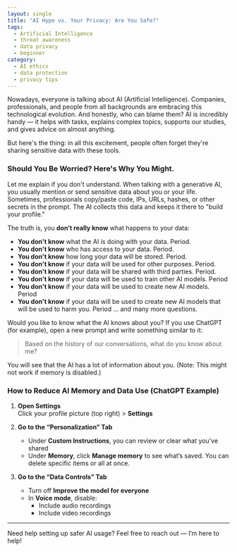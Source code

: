 ```yaml
---
layout: single
title: "AI Hype vs. Your Privacy: Are You Safe?"
tags:
  - Artificial Intelligence
  - threat awareness
  - data privacy
  - beginner
category:
  - AI ethics
  - data protection
  - privacy tips
---
```


Nowadays, everyone is talking about AI (Artificial Intelligence). Companies, professionals, and people from all backgrounds are embracing this technological evolution. And honestly, who can blame them? AI is incredibly handy — it helps with tasks, explains complex topics, supports our studies, and gives advice on almost anything.

But here's the thing: in all this excitement, people often forget they're sharing sensitive data with these tools.

### Should You Be Worried? Here's Why You Might.

Let me explain if you don't understand. When talking with a generative AI, you usually mention or send sensitive data about you or your life. Sometimes, professionals copy/paste code, IPs, URLs, hashes, or other secrets in the prompt. The AI collects this data and keeps it there to "build your profile."

The truth is, you **don’t really know** what happens to your data:

- **You don't know** what the AI is doing with your data. Period.
- **You don't know** who has access to your data. Period.
- **You don't know** how long your data will be stored. Period.
- **You don't know** if your data will be used for other purposes. Period.
- **You don't know** if your data will be shared with third parties. Period.
- **You don't know** if your data will be used to train other AI models. Period
- **You don't know** if your data will be used to create new AI models. Period
- **You don't know** if your data will be used to create new AI models that will be used to harm you. Period
... and many more questions.

Would you like to know what the AI knows about you?
If you use ChatGPT (for example), open a new prompt and write something similar to it:

  > Based on the history of our conversations, what do you know about me?

You will see that the AI has a lot of information about you.
(Note: This might not work if memory is disabled.)

### How to Reduce AI Memory and Data Use (ChatGPT Example)

1. **Open Settings**  
   Click your profile picture (top right) > **Settings**

2. **Go to the “Personalization” Tab**  
   - Under **Custom Instructions**, you can review or clear what you’ve shared  
   - Under **Memory**, click **Manage memory** to see what’s saved. You can delete specific items or all at once.

3. **Go to the “Data Controls” Tab**  
   - Turn off **Improve the model for everyone**  
   - In **Voice mode**, disable:
     - Include audio recordings  
     - Include video recordings  

---

Need help setting up safer AI usage? Feel free to reach out — I’m here to help!

